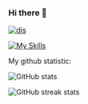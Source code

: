 ### Hi there 👋

[![dis](https://discord.c99.nl/widget/theme-3/858251304560623626.png )](https://discord.com/users/1064250083899625482/)

[![My Skills](https://skillicons.dev/icons?i=py,c,cpp,discord)]([https://artembay.tk](https://discord.com/users/1064250083899625482/))

My github statistic:

![GitHub stats](https://github-readme-stats.vercel.app/api?username=Sladk1y&theme=tokyonight&show_icons=true)  

![GitHub streak stats](https://github-readme-streak-stats.herokuapp.com/?user=Sladk1y&theme=tokyonight&show_icons=true)  
